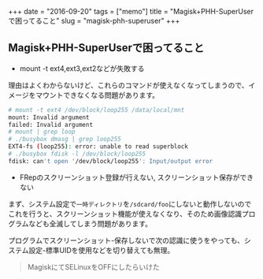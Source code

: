 +++
date = "2016-09-20"
tags =  ["memo"]
title = "Magisk+PHH-SuperUserで困ってること"
slug = "magisk-phh-superuser"
+++

## Magisk+PHH-SuperUserで困ってること		

- mount -t ext4,ext3,ext2などが失敗する

理由はよくわからないけど、これらのコマンドが使えなくなってしまうので、イメージをマウントできなくなる問題があります。

```bash
# mount -t ext4 /dev/block/loop255 /data/local/mnt
mount: Invalid argument
failed: Invalid argument
# mount | grep loop
# ./busybox dmasg | grep loop255
EXT4-fs (loop255): error: unable to read superblock
# ./busybox fdisk -l /dev/block/loop255
fdisk: can't open '/dev/block/loop255': Input/output error
```

- FRepのスクリーンショット登録が行えない, スクリーンショット保存ができない

まず、システム設定で`一時ディレクトリ`を`/sdcard/foo`にしないと動作しないのでこれを行うと、スクリーンショット機能が使えなくなり、そのため画像認識プログラムなども全滅してしまう問題があります。

プログラムでスクリーンショット-保存しないで次の認識に使うをやっても、システム設定-標準UIDを使用などを切り替えても無理。

> MagiskにてSELinuxをOFFにしたらいけた
		
